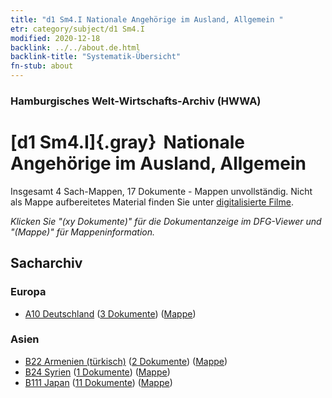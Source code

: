 ```yaml
---
title: "d1 Sm4.I Nationale Angehörige im Ausland, Allgemein "
etr: category/subject/d1 Sm4.I
modified: 2020-12-18
backlink: ../../about.de.html
backlink-title: "Systematik-Übersicht"
fn-stub: about
---
```


### Hamburgisches Welt-Wirtschafts-Archiv (HWWA)
# [d1 Sm4.I]{.gray}&#8201; Nationale Angehörige im Ausland, Allgemein &#160; 




Insgesamt 4 Sach-Mappen, 17 Dokumente - Mappen unvollständig.
Nicht als Mappe aufbereitetes Material finden Sie unter [digitalisierte Filme](/film/h1_sh).

_Klicken Sie "(xy Dokumente)" für die Dokumentanzeige im DFG-Viewer und "(Mappe)" für Mappeninformation._

## Sacharchiv




### Europa

- [A10 Deutschland](../../../geo/about.de.html#A10) (<a href="https://dfg-viewer.de/show/?tx_dlf[id]=https://pm20.zbw.eu/mets/sh/1261xx/126128/1442xx/144223/public.mets.de.xml" target="_blank">3 Dokumente</a>) ([Mappe](http://purl.org/pressemappe20/folder/sh/126128,144223))

### Asien

- [B22 Armenien (türkisch)](../../../geo/about.de.html#B22) (<a href="https://dfg-viewer.de/show/?tx_dlf[id]=https://pm20.zbw.eu/mets/sh/1411xx/141112/1442xx/144223/public.mets.de.xml" target="_blank">2 Dokumente</a>) ([Mappe](http://purl.org/pressemappe20/folder/sh/141112,144223))
- [B24 Syrien](../../../geo/about.de.html#B24) (<a href="https://dfg-viewer.de/show/?tx_dlf[id]=https://pm20.zbw.eu/mets/sh/1411xx/141114/1442xx/144223/public.mets.de.xml" target="_blank">1 Dokumente</a>) ([Mappe](http://purl.org/pressemappe20/folder/sh/141114,144223))
- [B111 Japan](../../../geo/about.de.html#B111) (<a href="https://dfg-viewer.de/show/?tx_dlf[id]=https://pm20.zbw.eu/mets/sh/1412xx/141272/1442xx/144223/public.mets.de.xml" target="_blank">11 Dokumente</a>) ([Mappe](http://purl.org/pressemappe20/folder/sh/141272,144223))



